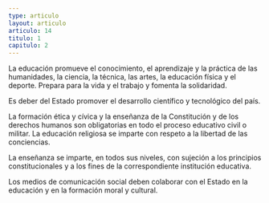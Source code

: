 ```yaml
---
type: articulo
layout: articulo
articulo: 14
titulo: 1
capitulo: 2
---
```

La educación promueve el conocimiento, el aprendizaje y la práctica de las humanidades, la ciencia, la técnica, las artes, la educación física y el deporte. Prepara para la vida y el trabajo y fomenta la solidaridad.

Es deber del Estado promover el desarrollo científico y tecnológico del país.

La formación ética y cívica y la enseñanza de la Constitución y de los derechos humanos son obligatorias en todo el proceso educativo civil o militar. La educación religiosa se imparte con respeto a la libertad de las conciencias.

La enseñanza se imparte, en todos sus niveles, con sujeción a los principios constitucionales y a los fines de la correspondiente institución educativa.

Los medios de comunicación social deben colaborar con el Estado en la educación y en la formación moral y cultural.
